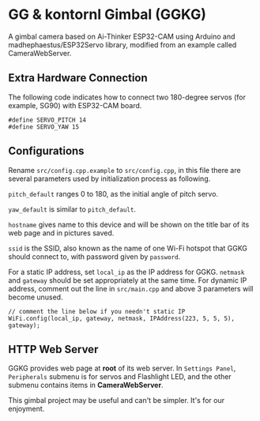 # GG & kontornl Gimbal (GGKG) #

A gimbal camera based on Ai-Thinker ESP32-CAM using Arduino and madhephaestus/ESP32Servo library, modified from an example called CameraWebServer.

## Extra Hardware Connection ##

The following code indicates how to connect two 180-degree servos (for example, SG90) with ESP32-CAM board.

```
#define SERVO_PITCH 14
#define SERVO_YAW 15
```

## Configurations ##

Rename `src/config.cpp.example` to `src/config.cpp`, in this file there are several parameters used by initialization process as following.

`pitch_default` ranges 0 to 180, as the initial angle of pitch servo.

`yaw_default` is similar to `pitch_default`.

`hostname` gives name to this device and will be shown on the title bar of its web page and in pictures saved.

`ssid` is the SSID, also known as the name of one Wi-Fi hotspot that GGKG should connect to, with password given by `password`.

For a static IP address, set `local_ip` as the IP address for GGKG. `netmask` and `gateway` should be set appropriately at the same time. For dynamic IP address, comment out the line in `src/main.cpp` and above 3 parameters will become unused.

```
// comment the line below if you needn't static IP
WiFi.config(local_ip, gateway, netmask, IPAddress(223, 5, 5, 5), gateway);
```

## HTTP Web Server ##

GGKG provides web page at **root** of its web server. In `Settings Panel`, `Peripherals` submenu is for servos and Flashlight LED, and the other submenu contains items in **CameraWebServer**.

This gimbal project may be useful and can't be simpler. It's for our enjoyment.
